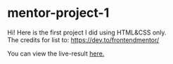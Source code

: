 # mentor-project-1

Hi! Here is the first project I did using HTML&CSS only. </br>
The credits for list to: https://dev.to/frontendmentor/ </br>

You can view the live-result <a href="https://zhanviss.github.io/mentor-project-1/"> here.
